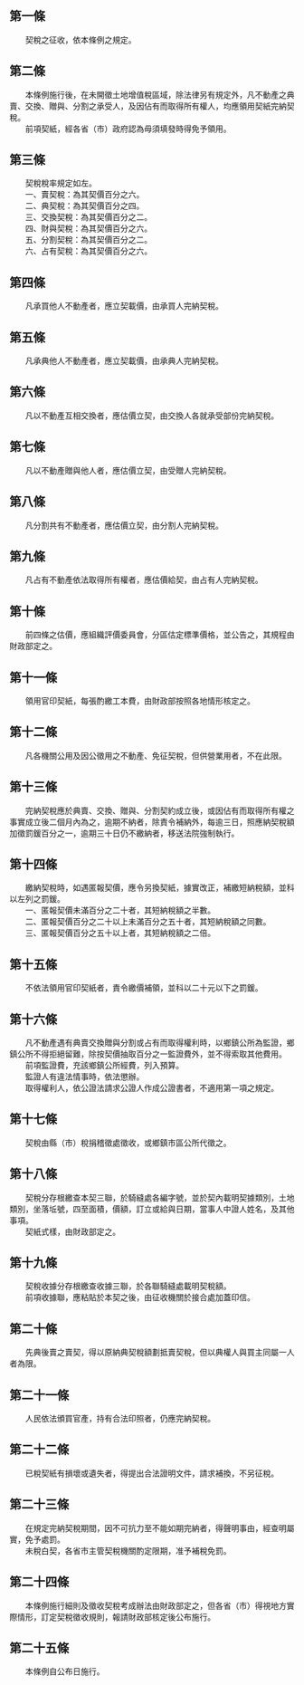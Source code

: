 第一條 
-------
　　契稅之征收，依本條例之規定。  


第二條 
-------
　　本條例施行後，在未開徵土地增值稅區域，除法律另有規定外，凡不動產之典賣、交換、贈與、分割之承受人，及因佔有而取得所有權人，均應領用契紙完納契稅。  
　　前項契紙，經各省（市）政府認為毋須填發時得免予領用。  


第三條 
-------
　　契稅稅率規定如左。  
　　一、賣契稅：為其契價百分之六。  
　　二、典契稅：為其契價百分之四。  
　　三、交換契稅：為其契價百分之二。  
　　四、財與契稅：為其契價百分之六。  
　　五、分割契稅：為其契價百分之二。  
　　六、占有契稅：為其契價百分之六。  


第四條 
-------
　　凡承買他人不動產者，應立契載價，由承買人完納契稅。  


第五條 
-------
　　凡承典他人不動產者，應立契載價，由承典人完納契稅。  


第六條 
-------
　　凡以不動產互相交換者，應估價立契，由交換人各就承受部份完納契稅。  


第七條 
-------
　　凡以不動產贈與他人者，應估價立契，由受贈人完納契稅。  


第八條 
-------
　　凡分割共有不動產者，應估價立契，由分割人完納契稅。  


第九條 
-------
　　凡占有不動產依法取得所有權者，應估價給契，由占有人完納契稅。  


第十條 
-------
　　前四條之估價，應組織評價委員會，分區估定標準價格，並公告之，其規程由財政部定之。  


第十一條 
---------
　　領用官印契紙，每張酌繳工本費，由財政部按照各地情形核定之。  


第十二條 
---------
　　凡各機關公用及因公徵用之不動產、免征契稅，但供營業用者，不在此限。  


第十三條 
---------
　　完納契稅應於典賣、交換、贈與、分割契約成立後，或因佔有而取得所有權之事實成立後二個月內為之，逾期不納者，除責令補納外，每逾三日，照應納契稅額加徵罰鍰百分之一，逾期三十日仍不繳納者，移送法院強制執行。  


第十四條 
---------
　　繳納契稅時，如遇匿報契價，應令另換契紙，據實改正，補繳短納稅額，並科以左列之罰鍰。  
　　一、匿報契價未滿百分之二十者，其短納稅額之半數。  
　　二、匿報契價百分之二十以上未滿百分之五十者，其短納稅額之同數。  
　　三、匿報契價百分之五十以上者，其短納稅額之二倍。  


第十五條 
---------
　　不依法領用官印契紙者，責令繳價補領，並科以二十元以下之罰鍰。  


第十六條 
---------
　　凡不動產遇有典賣交換贈與分割或占有而取得權利時，以鄉鎮公所為監證，鄉鎮公所不得拒絕留難，除按契價抽取百分之一監證費外，並不得索取其他費用。  
　　前項監證費，充該鄉鎮公所經費，列入預算。  
　　監證人有違法情事時，依法懲辦。  
　　取得權利人，依公證法請求公證人作成公證書者，不適用第一項之規定。  


第十七條 
---------
　　契稅由縣（市）稅捐稽徵處徵收，或鄉鎮市區公所代徵之。  


第十八條 
---------
　　契稅分存根繳查本契三聯，於騎縫處各編字號，並於契內載明契據類別，土地類別，坐落坵號，四至面積，價額，訂立或給與日期，當事人中證人姓名，及其他事項。  
　　契紙式樣，由財政部定之。  


第十九條 
---------
　　契稅收據分存根繳查收據三聯，於各聯騎縫處載明契稅額。  
　　前項收據聯，應粘貼於本契之後，由征收機關於接合處加蓋印信。  


第二十條 
---------
　　先典後賣之賣契，得以原納典契稅額劃抵賣契稅，但以典權人與買主同屬一人者為限。  


第二十一條 
-----------
　　人民依法頒買官產，持有合法印照者，仍應完納契稅。  


第二十二條 
-----------
　　已稅契紙有損壞或遺失者，得提出合法證明文件，請求補換，不另征稅。  


第二十三條 
-----------
　　在規定完納契稅期間，因不可抗力至不能如期完納者，得聲明事由，經查明屬實，免予處罰。  
　　未稅白契，各省市主管契稅機關酌定限期，准予補稅免罰。  


第二十四條 
-----------
　　本條例施行細則及徵收契稅考成辦法由財政部定之，但各省（市）得視地方實際情形，訂定契稅徵收規則，報請財政部核定後公布施行。  


第二十五條 
-----------
　　本條例自公布日施行。